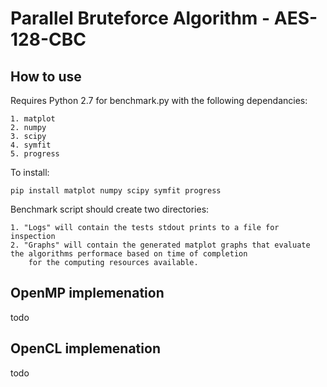 # Parallel Bruteforce Algorithm - AES-128-CBC

## How to use
Requires Python 2.7 for benchmark.py with the following dependancies:
```
1. matplot
2. numpy
3. scipy
4. symfit
5. progress
```
To install:
```
pip install matplot numpy scipy symfit progress
```

Benchmark script should create two directories:
```
1. "Logs" will contain the tests stdout prints to a file for inspection
2. "Graphs" will contain the generated matplot graphs that evaluate the algorithms performace based on time of completion
	for the computing resources available. 
```
## OpenMP implemenation
todo
## OpenCL implemenation
todo